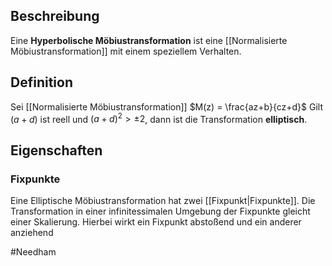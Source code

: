 ## Beschreibung
Eine **Hyperbolische Möbiustransformation** ist eine [[Normalisierte Möbiustransformation]] mit einem speziellem Verhalten.

## Definition
Sei [[Normalisierte Möbiustransformation]] $M(z) = \frac{az+b}{cz+d}$ 
Gilt $(a+d)$ ist reell und $(a+d)^2 > \pm 2$, dann ist die Transformation **elliptisch**.

## Eigenschaften
### Fixpunkte
Eine Elliptische Möbiustransformation hat zwei [[Fixpunkt|Fixpunkte]].
Die Transformation in einer infinitessimalen Umgebung der Fixpunkte gleicht einer Skalierung.
Hierbei wirkt ein Fixpunkt abstoßend und ein anderer anziehend

#Needham 